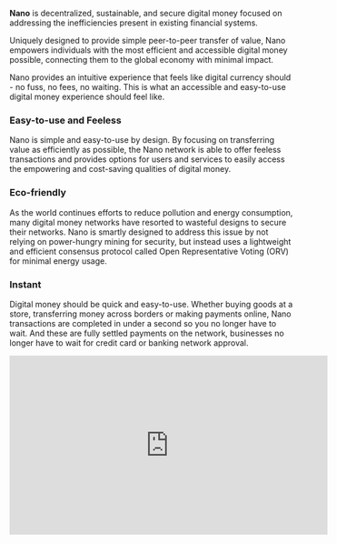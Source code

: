 **Nano** is decentralized, sustainable, and secure digital money focused on addressing the inefficiencies present in existing financial systems.

Uniquely designed to provide simple peer-to-peer transfer of value, Nano empowers individuals with the most efficient and accessible digital money possible, connecting them to the global economy with minimal impact.

Nano provides an intuitive experience that feels like digital currency should - no fuss, no fees, no waiting. This is what an accessible and easy-to-use digital money experience should feel like.

### Easy-to-use and Feeless
Nano is simple and easy-to-use by design. By focusing on transferring value as efficiently as possible, the Nano network is able to offer feeless transactions and provides options for users and services to easily access the empowering and cost-saving qualities of digital money.

### Eco-friendly
As the world continues efforts to reduce pollution and energy consumption, many digital money networks have resorted to wasteful designs to secure their networks. Nano is smartly designed to address this issue by not relying on power-hungry mining for security, but instead uses a lightweight and efficient consensus protocol called Open Representative Voting (ORV) for minimal energy usage.

### Instant
Digital money should be quick and easy-to-use. Whether buying goods at a store, transferring money across borders or making payments online, Nano transactions are completed in under a second so you no longer have to wait. And these are fully settled payments on the network, businesses no longer have to wait for credit card or banking network approval.

<iframe width="560" height="315" src="https://www.youtube.com/embed/2LPelF7nA9w" frameborder="0" allow="accelerometer; autoplay; clipboard-write; encrypted-media; gyroscope; picture-in-picture" allowfullscreen></iframe>
